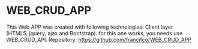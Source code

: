 # WEB_CRUD_APP
This Web APP was created with following technologies: Client layer (HTML5, jquery, ajax and Bootstrap).
for this one works, you needs use WEB_CRUD_API. Repository: https://github.com/francifco/WEB_CRUD_APP
